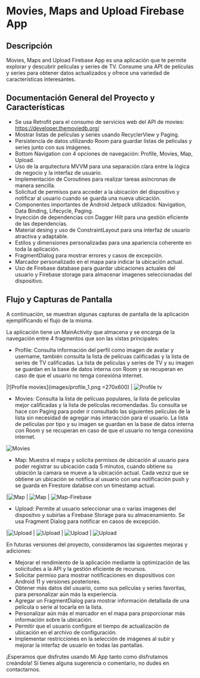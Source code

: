 # Movies, Maps and Upload Firebase App

## Descripción

Movies, Maps and Upload Firebase App es una aplicación que te permite explorar y descubrir películas y series de TV. Consume una API de películas y series para obtener datos actualizados y ofrece una variedad de características interesantes.

## Documentación General del Proyecto y Características

- Se usa Retrofit para el consumo de servicios web del API de movies: https://developer.themoviedb.org/ 
- Mostrar listas de películas y series usando RecyclerView y Paging.
- Persistencia de datos utilizando Room para guardar listas de películas y series junto con sus imágenes.
- Bottom Navigation con 4 opciones de navegación: Profile, Movies, Map, Upload.
- Uso de la arquitectura MVVM para una separación clara entre la lógica de negocio y la interfaz de usuario.
- Implementación de Coroutines para realizar tareas asíncronas de manera sencilla.
- Solicitud de permisos para acceder a la ubicación del dispositivo y notificar al usuario cuando se guarda una nueva ubicación.
- Componentes importantes de Android Jetpack utilizados: Navigation, Data Binding, Lifecycle, Paging.
- Inyección de dependencias con Dagger Hilt para una gestión eficiente de las dependencias.
- Material desing y uso de ConstraintLayout para una interfaz de usuario atractiva y adaptable.
- Estilos y dimensiones personalizadas para una apariencia coherente en toda la aplicación.
- FragmentDialog para mostrar errores y casos de excepción.
- Marcador personalizado en el mapa para indicar la ubicación actual.
- Uso de Firebase database para guardar ubicaciones actuales del usuario y Firebase storage para almacenar imagenes seleccionadas del dispositivo.

## Flujo y Capturas de Pantalla

A continuación, se muestran algunas capturas de pantalla de la aplicación ejemplificando el flujo de la misma.

La aplicación tiene un MainActivity que almacena y se encarga de la navegación entre 4 fragmentos que son las vistas principales:

- Profile: Consulta información del perfil como imagen de avatar y username, también consulta la lista de pelícuas calificadas y la lista de series de TV calificadas. La lista de peliculas y series de TV y su imagen se guardan en la base de datos interna con Room y se recuperan en caso de que el usuario no tenga conexióna internet.

|![Profile movies](images/profile_1.png =270x600)  |  ![Profile tv](images/profile_2.png)

- Movies: Consulta la lista de pelícuas populares, la lista de peliculas mejor calificadas y la lista de películas recomendadas. Su consulta se hace con Paging para poder ir consultado las siguientes peliculas de la lista sin necesidad de agregar más interacción para el usuario. La lista de peliculas por tipo y su imagen se guardan en la base de datos interna con Room y se recuperan en caso de que el usuario no tenga conexióna internet.

![Movies](images/movies.png)

- Map: Muestra el mapa y solicita permisos de ubicación al usuario para poder registrar su ubicación cada 5 minutos, cuando obtiene su ubiación la camara se mueve a la ubicación actual. Cada vezxz que se obtiene un ubicación se notifica al usuario con una notificación push y se guarda en Firestore databse con un timestamp actual.

|![Map](images/map_1.png)  |  ![Map](images/map_2.png)  |  ![Map-Firebase](images/map_3.png)

- Upload: Permite al usuario seleccionar una o varias imagenes del dispositvo y subirlas a Firebase Storage para su almacenamiento. Se usa Fragment Dialog para notificar en casos de excepción.

|![Upload](images/upload_1.png)  |  ![Upload](images/upload_2.png)  |  ![Upload](images/upload_3.png)  |  ![Upload](images/upload_4.png)


En futuras versiones del proyecto, consideramos las siguientes mejoras y adiciones:

- Mejorar el rendimiento de la aplicación mediante la optimización de las solicitudes a la API y la gestión eficiente de recursos.
- Solicitar permiso para mostrar notificaciones en dispositivos con Android 11 y versiones posteriores.
- Obtener más datos del usuario, como sus películas y series favoritas, para personalizar aún más la experiencia.
- Agregar un FragmentDialog para mostrar información detallada de una película o serie al tocarla en la lista.
- Personalizar aún más el marcador en el mapa para proporcionar más información sobre la ubicación.
- Permitir que el usuario configure el tiempo de actualización de ubicación en el archivo de configuración.
- Implementar restricciones en la selección de imágenes al subir y mejorar la interfaz de usuario en todas las pantallas.

¡Esperamos que disfrutes usando Mi App tanto como disfrutamos creándola! Si tienes alguna sugerencia o comentario, no dudes en contactarnos.

